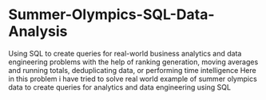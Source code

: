 # Summer-Olympics-SQL-Data-Analysis
Using SQL to create queries for  real-world business analytics and data engineering problems with the help of ranking generation, moving averages and running totals, deduplicating data, or performing time intelligence
Here in this problem i have tried to solve real world example of summer olympics data to create queries for analytics and data engineering using SQL
